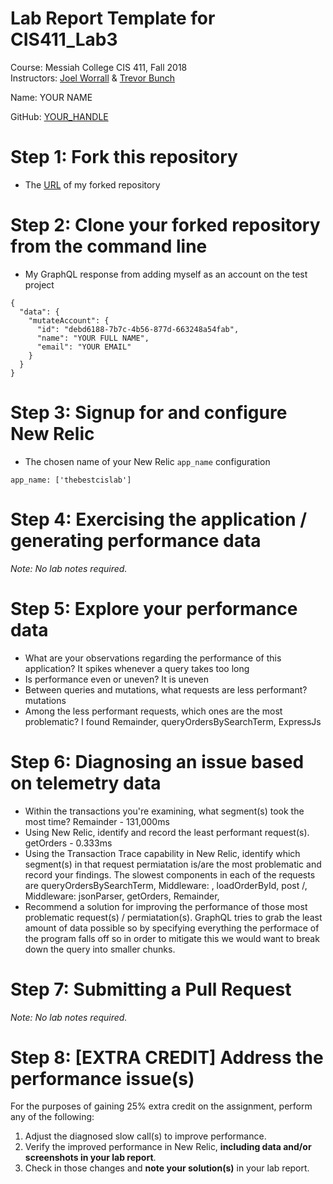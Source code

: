 # Lab Report Template for CIS411_Lab3
Course: Messiah College CIS 411, Fall 2018<br/>
Instructors: [Joel Worrall](https://github.com/tangollama) & [Trevor Bunch](https://github.com/trevordbunch)<br/>

Name: YOUR NAME<br/>

GitHub: [YOUR_HANDLE](https://github.com/PinlekDLies)<br/>

# Step 1: Fork this repository
- The [URL](https://github.com/PinlekDLies/cis411_lab3) of my forked repository

# Step 2: Clone your forked repository from the command line
- My GraphQL response from adding myself as an account on the test project
```
{
  "data": {
    "mutateAccount": {
      "id": "debd6188-7b7c-4b56-877d-663248a54fab",
      "name": "YOUR FULL NAME",
      "email": "YOUR EMAIL"
    }
  }
}
```

# Step 3: Signup for and configure New Relic
- The chosen name of your New Relic ```app_name``` configuration
```
app_name: ['thebestcislab']
```

# Step 4: Exercising the application / generating performance data

_Note: No lab notes required._

# Step 5: Explore your performance data
* What are your observations regarding the performance of this application? 
  It spikes whenever a query takes too long
* Is performance even or uneven? 
  It is uneven
* Between queries and mutations, what requests are less performant? 
  mutations
* Among the less performant requests, which ones are the most problematic?
  I found Remainder, queryOrdersBySearchTerm, ExpressJs
  
# Step 6: Diagnosing an issue based on telemetry data
* Within the transactions you're examining, what segment(s) took the most time?
  Remainder - 131,000ms
* Using New Relic, identify and record the least performant request(s).
  getOrders - 0.333ms
* Using the Transaction Trace capability in New Relic, identify which segment(s) in that request permiatation is/are the most problematic and record your findings.
  The slowest components in each of the requests are queryOrdersBySearchTerm, Middleware: <anonymous>, loadOrderById, post /, 	  Middleware: jsonParser, getOrders, Remainder, 
* Recommend a solution for improving the performance of those most problematic request(s) / permiatation(s).
  GraphQL tries to grab the least amount of data possible so by specifying everything the performace of the program falls off so in order to mitigate this we would want to break down the query into smaller chunks. 
  
# Step 7: Submitting a Pull Request
_Note: No lab notes required._

# Step 8: [EXTRA CREDIT] Address the performance issue(s)
For the purposes of gaining 25% extra credit on the assignment, perform any of the following:
1. Adjust the diagnosed slow call(s) to improve performance. 
2. Verify the improved performance in New Relic, **including data and/or screenshots in your lab report**.
2. Check in those changes and **note your solution(s)** in your lab report.
